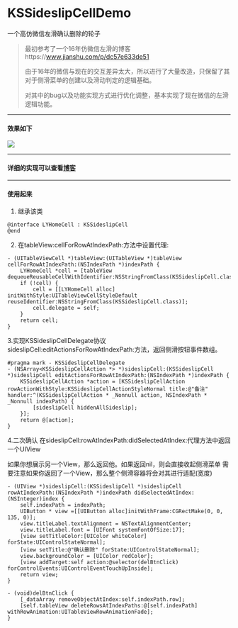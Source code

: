# KSSideslipCellDemo

一个高仿微信左滑确认删除的轮子

>最初参考了一个16年仿微信左滑的博客https://www.jianshu.com/p/dc57e633de51
>
>由于16年的微信与现在的交互差异太大，所以进行了大量改造，只保留了其对于侧滑菜单的创建以及滑动判定的逻辑基础。
>
>对其中的bug以及功能实现方式进行优化调整，基本实现了现在微信的左滑逻辑功能。



***
#### 效果如下

![](https://upload-images.jianshu.io/upload_images/1552225-a3b0de3ab334643c.gif?imageMogr2/auto-orient/strip)

***

#### 详细的实现可以查看[博客](https://www.jianshu.com/p/a08b6db47014)

***
#### 使用起来


1. 继承该类
```
@interface LYHomeCell : KSSideslipCell
@end
```
2. 在tableView:cellForRowAtIndexPath:方法中设置代理:

```
- (UITableViewCell *)tableView:(UITableView *)tableView cellForRowAtIndexPath:(NSIndexPath *)indexPath {
    LYHomeCell *cell = [tableView dequeueReusableCellWithIdentifier:NSStringFromClass(KSSideslipCell.class)];
    if (!cell) {
        cell = [[LYHomeCell alloc] initWithStyle:UITableViewCellStyleDefault reuseIdentifier:NSStringFromClass(KSSideslipCell.class)];
        cell.delegate = self;
    }
    return cell;
}
```
3.实现KSSideslipCellDelegate协议sideslipCell:editActionsForRowAtIndexPath:方法，返回侧滑按钮事件数组。

```
#pragma mark - KSSideslipCellDelegate
- (NSArray<KSSideslipCellAction *> *)sideslipCell:(KSSideslipCell *)sideslipCell editActionsForRowAtIndexPath:(NSIndexPath *)indexPath {
    KSSideslipCellAction *action = [KSSideslipCellAction rowActionWithStyle:KSSideslipCellActionStyleNormal title:@"备注" handler:^(KSSideslipCellAction * _Nonnull action, NSIndexPath * _Nonnull indexPath) {
        [sideslipCell hiddenAllSideslip];
    }];
    return @[action];
}
```
4.二次确认 
在sideslipCell:rowAtIndexPath:didSelectedAtIndex:代理方法中返回一个UIView

如果你想展示另一个View，那么返回他。如果返回nil，则会直接收起侧滑菜单
需要注意如果你返回了一个View，那么整个侧滑容器将会对其进行适配(宽度)

```
- (UIView *)sideslipCell:(KSSideslipCell *)sideslipCell rowAtIndexPath:(NSIndexPath *)indexPath didSelectedAtIndex:(NSInteger)index {
    self.indexPath = indexPath;
    UIButton * view =[[UIButton alloc]initWithFrame:CGRectMake(0, 0, 135, 0)];
    view.titleLabel.textAlignment = NSTextAlignmentCenter;
    view.titleLabel.font = [UIFont systemFontOfSize:17];
    [view setTitleColor:[UIColor whiteColor] forState:UIControlStateNormal];
    [view setTitle:@"确认删除" forState:UIControlStateNormal];
    view.backgroundColor = [UIColor redColor];
    [view addTarget:self action:@selector(delBtnClick) forControlEvents:UIControlEventTouchUpInside];
    return view;
}

- (void)delBtnClick {
    [_dataArray removeObjectAtIndex:self.indexPath.row];
    [self.tableView deleteRowsAtIndexPaths:@[self.indexPath] withRowAnimation:UITableViewRowAnimationFade];
}
```

